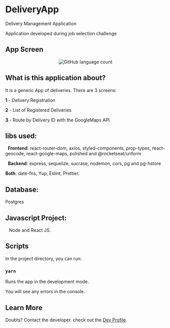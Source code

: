 # DeliveryApp

Delivery Management Application

Application developed during job selection challenge


## App Screen
 
 <p align="center">
  <img alt="GitHub language count" src="https://github.com/keepact/DeliveryApp/blob/master/app-screen.png">
 </p>
 
## What is this application about?

It is a generic App of deliveries. There are 3 screens: 

<strong>1</strong> - Delivery Registration 

<strong>2</strong> - List of Registered Deliveries

<strong>3</strong> - Route by Delivery ID  with the GoogleMaps API

## libs used:
  
  <strong>Frontend</strong>: react-router-dom, axios, styled-components, prop-types, react-geocode, react-google-maps, polished and @rocketseat/unform
  
  <strong>Backend</strong>: express, sequelize, sucrase, nodemon, cors, pg and pg-hstore
  
  <strong>Both</strong>: date-fns, Yup, Eslint, Prettier.
  
## Database:

 Postgres
 
## Javascript Project:
 
 Node and React JS.

## Scripts

In the project directory, you can run:

### `yarn`

Runs the app in the development mode.<br />

You will see any errors in the console.

## Learn More

Doubts? Contact the developer. check out the [Dev Profile](https://github.com/keepact).<br />

